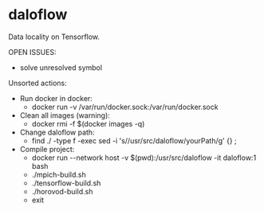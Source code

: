 # daloflow
Data locality on Tensorflow.


OPEN ISSUES:
* solve unresolved symbol

Unsorted actions:
* Run docker in docker:
  * docker run -v /var/run/docker.sock:/var/run/docker.sock <other options>
* Clean all images (warning):
  * docker rmi -f $(docker images -q)
* Change daloflow path:
  * find ./ -type f -exec sed -i 's/\/usr\/src\/daloflow/yourPath/g' {} \;
* Compile project:
  * docker run --network host -v $(pwd):/usr/src/daloflow -it daloflow:1 bash
  * ./mpich-build.sh		
  * ./tensorflow-build.sh
  * ./horovod-build.sh	
  * exit

